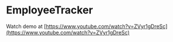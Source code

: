# EmployeeTracker


Watch demo at [https://www.youtube.com/watch?v=ZVyr1gDreSc](https://www.youtube.com/watch?v=ZVyr1gDreSc)